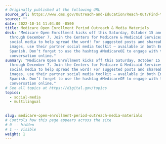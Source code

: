 ```yaml
---
# Originally published at the following URL
source_url: https://www.cms.gov/Outreach-and-Education/Reach-Out/Find-tools-to-help-you-help-others/Open-Enrollment-Outreach-and-Media-Materials
source: ""
date: 2022-10-14 11:04:00 -0500
title: Medicare Open Enrollment Period Outreach & Media Materials
deck: "Medicare Open Enrollment kicks off this Saturday, October 15 and runs
  through December 7. Join the Centers for Medicare & Medicaid Services (CMS) on
  social media to help spread the word! For suggested posts and shareable
  images, use their partner social media toolkit – available in both English and
  Spanish. Don’t forget to use the hashtag #MedicareOE to engage with the
  conversation online."
summary: "Medicare Open Enrollment kicks off this Saturday, October 15 and runs
  through December 7. Join the Centers for Medicare & Medicaid Services (CMS) on
  social media to help spread the word! For suggested posts and shareable
  images, use their partner social media toolkit – available in both English and
  Spanish. Don’t forget to use the hashtag #MedicareOE to engage with the
  conversation online."
# See all topics at https://digital.gov/topics
topics:
  - social-media
  - multilingual
  
  
slug: medicare-open-enrollment-period-outreach-media-materials
# Controls how this page appears across the site
# 0 -- hidden
# 1 -- visible
weight: 1
---
```

